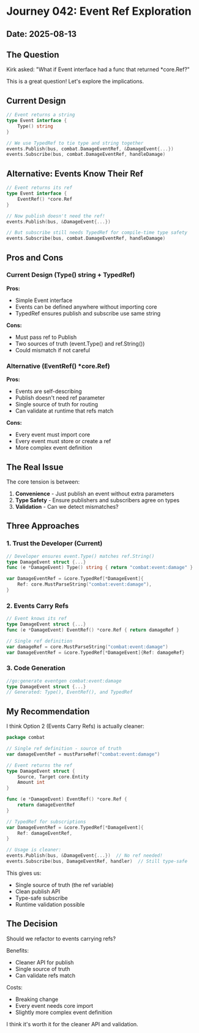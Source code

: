 # Journey 042: Event Ref Exploration

## Date: 2025-08-13

## The Question

Kirk asked: "What if Event interface had a func that returned *core.Ref?"

This is a great question! Let's explore the implications.

## Current Design

```go
// Event returns a string
type Event interface {
    Type() string
}

// We use TypedRef to tie type and string together
events.Publish(bus, combat.DamageEventRef, &DamageEvent{...})
events.Subscribe(bus, combat.DamageEventRef, handleDamage)
```

## Alternative: Events Know Their Ref

```go
// Event returns its ref
type Event interface {
    EventRef() *core.Ref
}

// Now publish doesn't need the ref!
events.Publish(bus, &DamageEvent{...})

// But subscribe still needs TypedRef for compile-time type safety
events.Subscribe(bus, combat.DamageEventRef, handleDamage)
```

## Pros and Cons

### Current Design (Type() string + TypedRef)

**Pros:**
- Simple Event interface
- Events can be defined anywhere without importing core
- TypedRef ensures publish and subscribe use same string

**Cons:**
- Must pass ref to Publish
- Two sources of truth (event.Type() and ref.String())
- Could mismatch if not careful

### Alternative (EventRef() *core.Ref)

**Pros:**
- Events are self-describing
- Publish doesn't need ref parameter
- Single source of truth for routing
- Can validate at runtime that refs match

**Cons:**
- Every event must import core
- Every event must store or create a ref
- More complex event definition

## The Real Issue

The core tension is between:
1. **Convenience** - Just publish an event without extra parameters
2. **Type Safety** - Ensure publishers and subscribers agree on types
3. **Validation** - Can we detect mismatches?

## Three Approaches

### 1. Trust the Developer (Current)
```go
// Developer ensures event.Type() matches ref.String()
type DamageEvent struct {...}
func (e *DamageEvent) Type() string { return "combat:event:damage" }

var DamageEventRef = &core.TypedRef[*DamageEvent]{
    Ref: core.MustParseString("combat:event:damage"),
}
```

### 2. Events Carry Refs
```go
// Event knows its ref
type DamageEvent struct {...}
func (e *DamageEvent) EventRef() *core.Ref { return damageRef }

// Single ref definition
var damageRef = core.MustParseString("combat:event:damage")
var DamageEventRef = &core.TypedRef[*DamageEvent]{Ref: damageRef}
```

### 3. Code Generation
```go
//go:generate eventgen combat:event:damage
type DamageEvent struct {...}
// Generated: Type(), EventRef(), and TypedRef
```

## My Recommendation

I think Option 2 (Events Carry Refs) is actually cleaner:

```go
package combat

// Single ref definition - source of truth
var damageEventRef = mustParseRef("combat:event:damage")

// Event returns the ref
type DamageEvent struct {
    Source, Target core.Entity
    Amount int
}

func (e *DamageEvent) EventRef() *core.Ref {
    return damageEventRef
}

// TypedRef for subscriptions
var DamageEventRef = &core.TypedRef[*DamageEvent]{
    Ref: damageEventRef,
}

// Usage is cleaner:
events.Publish(bus, &DamageEvent{...})  // No ref needed!
events.Subscribe(bus, DamageEventRef, handler)  // Still type-safe
```

This gives us:
- Single source of truth (the ref variable)
- Clean publish API
- Type-safe subscribe
- Runtime validation possible

## The Decision

Should we refactor to events carrying refs? 

Benefits:
- Cleaner API for publish
- Single source of truth
- Can validate refs match

Costs:
- Breaking change
- Every event needs core import
- Slightly more complex event definition

I think it's worth it for the cleaner API and validation.